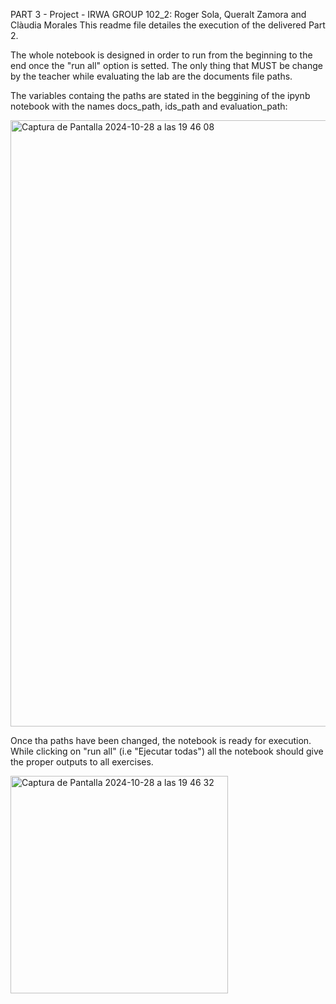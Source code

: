 PART 3 - Project - IRWA
GROUP 102_2: Roger Sola, Queralt Zamora and Clàudia Morales
This readme file detailes the execution of the delivered Part 2.

The whole notebook is designed in order to run from the beginning to the end once the "run all" option is setted. The only thing that MUST be change by the teacher while evaluating the lab are the documents file paths.

The variables containg the paths are stated in the beggining of the ipynb notebook with the names docs_path, ids_path and evaluation_path:

<img width="970" alt="Captura de Pantalla 2024-10-28 a las 19 46 08" src="https://github.com/user-attachments/assets/0afbbf85-7784-40e2-8941-e68670ff577e">

Once tha paths have been changed, the notebook is ready for execution. While clicking on "run all" (i.e "Ejecutar todas") all the notebook should give the proper outputs to all exercises.


<img width="348" alt="Captura de Pantalla 2024-10-28 a las 19 46 32" src="https://github.com/user-attachments/assets/bac9b189-668e-418c-8281-0d841fdad971">

